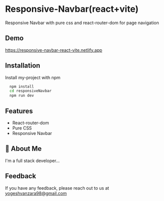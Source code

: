 
# Responsive-Navbar(react+vite)

Responsive Navbar with pure css and react-router-dom for page 
navigation

## Demo

https://responsive-navbar-react-vite.netlify.app

## Installation

Install my-project with npm

```bash
  npm install 
  cd responsiveNavbar
  npm run dev
```

## Features

- React-router-dom
- Pure CSS
- Responsive Navbar

## 🚀 About Me
I'm a full stack developer...


## Feedback

If you have any feedback, please reach out to us at yogeshvanzara98@gmail.com
